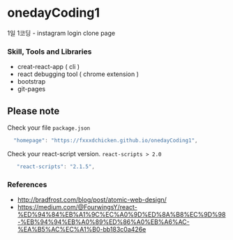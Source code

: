 # onedayCoding1


1일 1코딩 - instagram login clone page


### Skill, Tools and Libraries

-  creat-react-app ( cli ) 
-  react debugging tool ( chrome extension ) 
-  bootstrap
-  git-pages


## Please note

Check your file `package.json` 

```js
  "homepage": "https://fxxxdchicken.github.io/onedayCoding1",
```

Check your react-script version. `react-scripts > 2.0`

```js
   "react-scripts": "2.1.5",
```


### References

- http://bradfrost.com/blog/post/atomic-web-design/
- https://medium.com/@FourwingsY/react-%ED%94%84%EB%A1%9C%EC%A0%9D%ED%8A%B8%EC%9D%98-%EB%94%94%EB%A0%89%ED%86%A0%EB%A6%AC-%EA%B5%AC%EC%A1%B0-bb183c0a426e